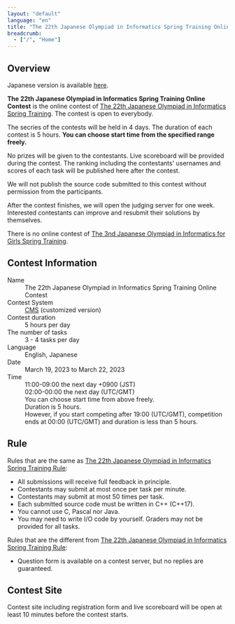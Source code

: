 ```yaml
---
layout: "default"
language: "en"
title: "The 22th Japanese Olympiad in Informatics Spring Training Online Contest"
breadcrumb:
  - ["/", "Home"]
---
```


## Overview

Japanese version is available [here](./index.html).

**The 22th Japanese Olympiad in Informatics Spring Training Online Contest** is the online contest of [The 22th Japanese Olympiad in Informatics Spring Training](https://www.ioi-jp.org/camp/2023/2023-sp_camp-rules.html).
The contest is open to everybody.

The secries of the contests will be held in 4 days. The duration of each contest is 5 hours. **You can choose start time from the specified range freely.**

No prizes will be given to the contestants. Live scoreboard will be provided during the contest. The ranking including the contestants' usernames and scores of each task will be published here after the contest.

We will not publish the source code submitted to this contest without permission from the participants.

After the contest finishes, we will open the judging server for one week. Interested contestants can improve and resubmit their solutions by themselves.

There is no online contest of [The 3nd Japanese Olympiad in Informatics for Girls Spring Training](https://www.ioi-jp.org/joig-camp/2023/2023-joig-sp_camp-rules.html).

## Contest Information

<dl>
  <dt>Name</dt>
    <dd>The 22th Japanese Olympiad in Informatics Spring Training Online Contest</dd>

  <dt>Contest System</dt>
  <dd>
  <a href="https://github.com/cms-dev/cms/">CMS</a> (customized version)
  </dd>

  <dt>Contest duration</dt>
  <dd>5 hours per day</dd>

  <dt>The number of tasks</dt>
  <dd>3 - 4 tasks per day</dd>

  <dt>Language</dt>
  <dd>English, Japanese</dd>

  <dt>Date</dt>
  <dd>March 19, 2023 to March 22, 2023</dd>

  <dt>Time</dt>
  <dd>11:00-09:00 the next day +0900 (JST)</dd>
  <dd>02:00-00:00 the next day (UTC/GMT)</dd>
  <dd>You can choose start time from above freely.</dd>
  <dd>Duration is 5 hours.</dd>
  <dd>However, if you start competing after 19:00 (UTC/GMT), competition ends at 00:00 (UTC/GMT) and duration is less than 5 hours.</dd>
</dl>

## Rule

Rules that are the same as [The 22th Japanese Olympiad in Informatics Spring Training Rule](https://www.ioi-jp.org/camp/2023/2023-sp_camp-rules.html):

- All submissions will receive full feedback in principle.
- Contestants may submit at most once per task per minute.
- Contestants may submit at most 50 times per task.
- Each submitted source code must be written in C++ (C++17).
- You cannot use C, Pascal nor Java.
- You may need to write I/O code by yourself. Graders may not be provided for all tasks.

Rules that are the different from [The 22th Japanese Olympiad in Informatics Spring Training Rule](https://www.ioi-jp.org/camp/2023/2023-sp_camp-rules.html):

- Question form is available on a contest server, but no replies are guaranteed.

## Contest Site

Contest site including registration form and live scoreboard will be open at least 10 minutes before the contest starts.
